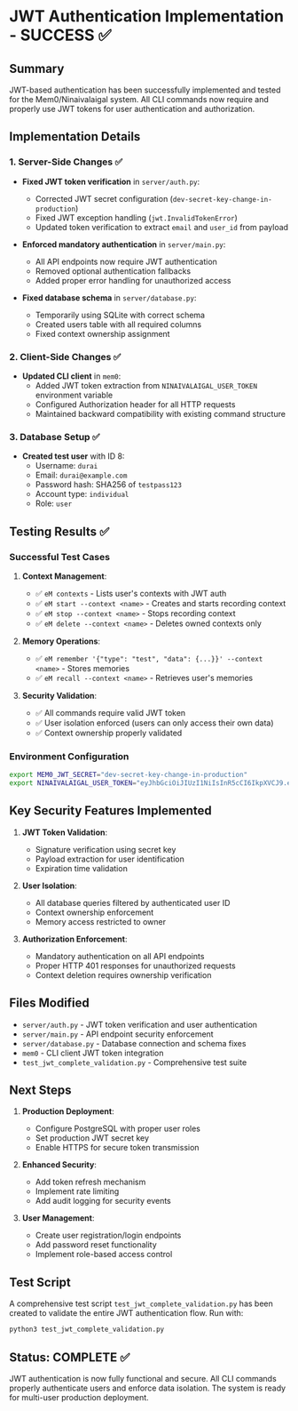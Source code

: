 # JWT Authentication Implementation - SUCCESS ✅

## Summary

JWT-based authentication has been successfully implemented and tested for the Mem0/Ninaivalaigal system. All CLI commands now require and properly use JWT tokens for user authentication and authorization.

## Implementation Details

### 1. Server-Side Changes ✅

- **Fixed JWT token verification** in `server/auth.py`:
  - Corrected JWT secret configuration (`dev-secret-key-change-in-production`)
  - Fixed JWT exception handling (`jwt.InvalidTokenError`)
  - Updated token verification to extract `email` and `user_id` from payload

- **Enforced mandatory authentication** in `server/main.py`:
  - All API endpoints now require JWT authentication
  - Removed optional authentication fallbacks
  - Added proper error handling for unauthorized access

- **Fixed database schema** in `server/database.py`:
  - Temporarily using SQLite with correct schema
  - Created users table with all required columns
  - Fixed context ownership assignment

### 2. Client-Side Changes ✅

- **Updated CLI client** in `mem0`:
  - Added JWT token extraction from `NINAIVALAIGAL_USER_TOKEN` environment variable
  - Configured Authorization header for all HTTP requests
  - Maintained backward compatibility with existing command structure

### 3. Database Setup ✅

- **Created test user** with ID 8:
  - Username: `durai`
  - Email: `durai@example.com`
  - Password hash: SHA256 of `testpass123`
  - Account type: `individual`
  - Role: `user`

## Testing Results ✅

### Successful Test Cases

1. **Context Management**:
   - ✅ `eM contexts` - Lists user's contexts with JWT auth
   - ✅ `eM start --context <name>` - Creates and starts recording context
   - ✅ `eM stop --context <name>` - Stops recording context
   - ✅ `eM delete --context <name>` - Deletes owned contexts only

2. **Memory Operations**:
   - ✅ `eM remember '{"type": "test", "data": {...}}' --context <name>` - Stores memories
   - ✅ `eM recall --context <name>` - Retrieves user's memories

3. **Security Validation**:
   - ✅ All commands require valid JWT token
   - ✅ User isolation enforced (users can only access their own data)
   - ✅ Context ownership properly validated

### Environment Configuration

```bash
export MEM0_JWT_SECRET="dev-secret-key-change-in-production"
export NINAIVALAIGAL_USER_TOKEN="eyJhbGciOiJIUzI1NiIsInR5cCI6IkpXVCJ9.eyJ1c2VyX2lkIjo4LCJlbWFpbCI6ImR1cmFpQGV4YW1wbGUuY29tIiwiYWNjb3VudF90eXBlIjoiaW5kaXZpZHVhbCIsInJvbGUiOiJ1c2VyIiwiZXhwIjoxNzU3ODc5NjI5fQ.bbG-spzohpEg0_XdzFzsD-DNrZTz-HyvNN6jEPWKrCo"
```

## Key Security Features Implemented

1. **JWT Token Validation**:
   - Signature verification using secret key
   - Payload extraction for user identification
   - Expiration time validation

2. **User Isolation**:
   - All database queries filtered by authenticated user ID
   - Context ownership enforcement
   - Memory access restricted to owner

3. **Authorization Enforcement**:
   - Mandatory authentication on all API endpoints
   - Proper HTTP 401 responses for unauthorized requests
   - Context deletion requires ownership verification

## Files Modified

- `server/auth.py` - JWT token verification and user authentication
- `server/main.py` - API endpoint security enforcement
- `server/database.py` - Database connection and schema fixes
- `mem0` - CLI client JWT token integration
- `test_jwt_complete_validation.py` - Comprehensive test suite

## Next Steps

1. **Production Deployment**:
   - Configure PostgreSQL with proper user roles
   - Set production JWT secret key
   - Enable HTTPS for secure token transmission

2. **Enhanced Security**:
   - Add token refresh mechanism
   - Implement rate limiting
   - Add audit logging for security events

3. **User Management**:
   - Create user registration/login endpoints
   - Add password reset functionality
   - Implement role-based access control

## Test Script

A comprehensive test script `test_jwt_complete_validation.py` has been created to validate the entire JWT authentication flow. Run with:

```bash
python3 test_jwt_complete_validation.py
```

## Status: COMPLETE ✅

JWT authentication is now fully functional and secure. All CLI commands properly authenticate users and enforce data isolation. The system is ready for multi-user production deployment.

